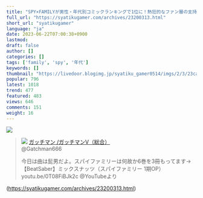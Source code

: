 ```yaml
---
title: "SPY×FAMILYが男性・年代別コミックランキングで1位に！熱狂的なファン層の支持が続く : 社畜ゲーマー速報"
full_url: "https://syatikugamer.com/archives/23200313.html"
short_url: "syatikugamer"
language: "ja"
date: 2023-06-22T07:00:38+0900
lastmod: 
draft: false
author: []
categories: []
tags: ['family', 'spy', '年代']
keywords: []
thumbnail: "https://livedoor.blogimg.jp/syatiku_gamer0514/imgs/2/3/23ca2cde.jpg"
popular: 796
latest: 1018
trend: 477
featured: 483
views: 646
comments: 151
weight: 16
---
```


![](https://livedoor.blogimg.jp/syatiku_gamer0514/imgs/2/3/23ca2cde.jpg)

<blockquote id='twibodyFRN5ptgRSr'> <p> <img src='https://livedoor.blogimg.jp/syatiku_gamer0514/imgs/2/c/2c05aedb.jpg'> <a href='https://twitter.com/Gatchman666/status/1668830471462223881' target='_blank'>ガッチマン /ガッチマンV（総合） </a><br> @Gatchman666 </p> <p id='twitextFRN5ptgRSr'> 今日は曲は髭男だよ。スパイファミリーは何故か6巻を3冊もってます→【BeatSaber】ミックスナッツ（スパイファミリー 1期OP） youtu.be/0T08FiBJk2c @YouTubeより </p> </blockquote> 

(https://syatikugamer.com/archives/23200313.html)
